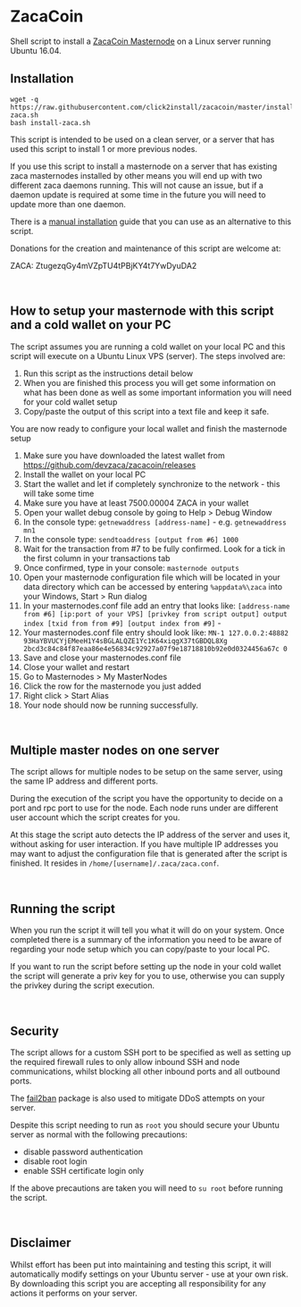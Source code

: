 # ZacaCoin

Shell script to install a [ZacaCoin Masternode](https://bitcointalk.org/index.php?topic=2988037.0) on a Linux server running Ubuntu 16.04.


## Installation
```
wget -q https://raw.githubusercontent.com/click2install/zacacoin/master/install-zaca.sh  
bash install-zaca.sh
```
This script is intended to be used on a clean server, or a server that has used this script to install 1 or more previous nodes. 

If you use this script to install a masternode on a server that has existing zaca masternodes installed by other means you will end up with two different zaca daemons running. This will not cause an issue, but if a daemon update is required at some time in the future you will need to update more than one daemon.

There is a [manual installation](https://medium.com/@click2install.moore/definitive-guide-to-setting-up-a-zacacoin-masternode-319d7c99d419) guide that you can use as an alternative to this script.

Donations for the creation and maintenance of this script are welcome at:
&nbsp;

ZACA: ZtugezqGy4mVZpTU4tPBjKY4t7YwDyuDA2

&nbsp;

## How to setup your masternode with this script and a cold wallet on your PC
The script assumes you are running a cold wallet on your local PC and this script will execute on a Ubuntu Linux VPS (server). The steps involved are:

 1. Run this script as the instructions detail below
 2. When you are finished this process you will get some information on what has been done as well as some important information you will need for your cold wallet setup
 3. Copy/paste the output of this script into a text file and keep it safe.

You are now ready to configure your local wallet and finish the masternode setup

 1. Make sure you have downloaded the latest wallet from https://github.com/devzaca/zacacoin/releases
 2. Install the wallet on your local PC
 3. Start the wallet and let if completely synchronize to the network - this will take some time
 4. Make sure you have at least 7500.00004 ZACA in your wallet
 5. Open your wallet debug console by going to Help > Debug Window
 6. In the console type: `getnewaddress [address-name]` - e.g. `getnewaddress mn1`
 7. In the console type: `sendtoaddress [output from #6] 1000`
 8. Wait for the transaction from #7 to be fully confirmed. Look for a tick in the first column in your transactions tab
 9. Once confirmed, type in your console: `masternode outputs`
 10. Open your masternode configuration file which will be located in your data directory which can be accessed by entering `%appdata%\zaca` into your Windows, Start > Run dialog
 11. In your masternodes.conf file add an entry that looks like: `[address-name from #6] [ip:port of your VPS] [privkey from script output] output index [txid from from #9] [output index from #9]` - 
 12. Your masternodes.conf file entry should look like: `MN-1 127.0.0.2:48882 93HaYBVUCYjEMeeH1Y4sBGLALQZE1Yc1K64xiqgX37tGBDQL8Xg 2bcd3c84c84f87eaa86e4e56834c92927a07f9e18718810b92e0d0324456a67c 0`
 13. Save and close your masternodes.conf file
 14. Close your wallet and restart
 15. Go to Masternodes > My MasterNodes
 16. Click the row for the masternode you just added
 17. Right click > Start Alias
 18. Your node should now be running successfully.

&nbsp;


## Multiple master nodes on one server
The script allows for multiple nodes to be setup on the same server, using the same IP address and different ports. 

During the execution of the script you have the opportunity to decide on a port and rpc port to use for the node. Each node runs under are different user account which the script creates for you.

At this stage the script auto detects the IP address of the server and uses it, without asking for user interaction. If you have multiple IP addresses you may want to adjust the configuration file that is generated after the script is finished. It resides in `/home/[username]/.zaca/zaca.conf`.

&nbsp;


## Running the script
When you run the script it will tell you what it will do on your system. Once completed there is a summary of the information you need to be aware of regarding your node setup which you can copy/paste to your local PC.

If you want to run the script before setting up the node in your cold wallet the script will generate a priv key for you to use, otherwise you can supply the privkey during the script execution.

&nbsp;

## Security
The script allows for a custom SSH port to be specified as well as setting up the required firewall rules to only allow inbound SSH and node communications, whilst blocking all other inbound ports and all outbound ports.

The [fail2ban](https://www.fail2ban.org/wiki/index.php/Main_Page) package is also used to mitigate DDoS attempts on your server.

Despite this script needing to run as `root` you should secure your Ubuntu server as normal with the following precautions:

 - disable password authentication
 - disable root login
 - enable SSH certificate login only

If the above precautions are taken you will need to `su root` before running the script.

&nbsp;

## Disclaimer
Whilst effort has been put into maintaining and testing this script, it will automatically modify settings on your Ubuntu server - use at your own risk. By downloading this script you are accepting all responsibility for any actions it performs on your server.

&nbsp;






